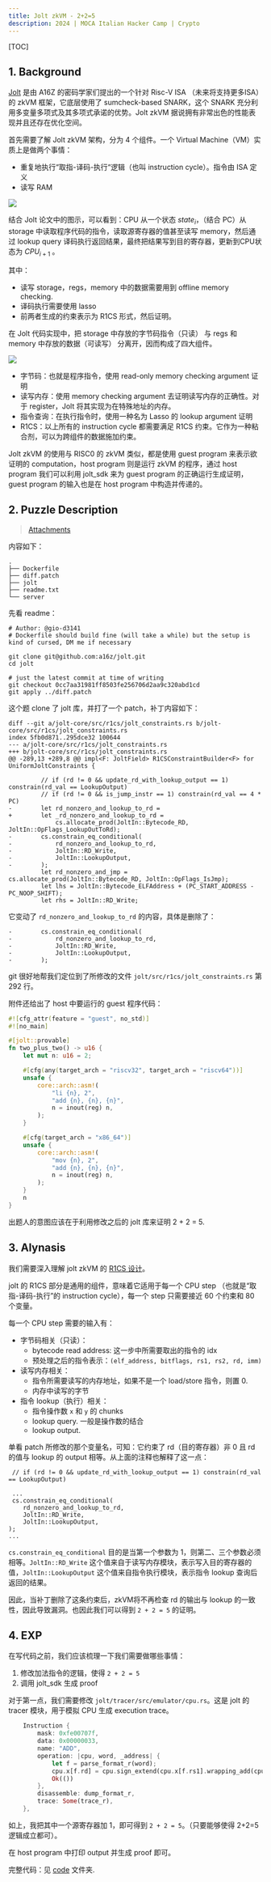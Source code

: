 ```yaml
---
title: Jolt zkVM - 2+2=5
description: 2024 | MOCA Italian Hacker Camp | Crypto
---
```


[TOC]

## 1. Background

[Jolt](https://jolt.a16zcrypto.com/intro.html) 是由 A16Z 的密码学家们提出的一个针对 Risc-V ISA （未来将支持更多ISA）的 zkVM 框架，它底层使用了 sumcheck-based SNARK，这个 SNARK 充分利用多变量多项式及其多项式承诺的优势。Jolt zkVM 据说拥有非常出色的性能表现并且还存在优化空间。

首先需要了解 Jolt zkVM 架构，分为 4 个组件。一个 Virtual Machine（VM）实质上是做两个事情：
- 重复地执行“取指-译码-执行“逻辑（也叫 instruction cycle）。指令由 ISA 定义
- 读写 RAM
 
![](./imgs/jolt.png)

结合 Jolt 论文中的图示，可以看到：CPU 从一个状态 $state_i$，（结合 PC）从storage 中读取程序代码的指令，读取源寄存器的值甚至读写 memory，然后通过 lookup query 译码执行返回结果，最终把结果写到目的寄存器，更新到CPU状态为 $CPU_{i+1}$ 。

其中：
- 读写 storage，regs，memory 中的数据需要用到 offline memory checking.
- 译码执行需要使用 lasso
- 前两者生成的约束表示为 R1CS 形式，然后证明。

在 Jolt 代码实现中，把 storage 中存放的字节码指令（只读） 与 regs 和 memory 中存放的数据（可读写） 分离开，因而构成了四大组件。

![](./imgs/instruction-cycle.png)

- 字节码：也就是程序指令，使用 read-only memory checking argument 证明
- 读写内存：使用 memory checking argument 去证明读写内存的正确性。对于 register，Jolt 将其实现为在特殊地址的内存。
- 指令查询：在执行指令时，使用一种名为 Lasso 的 lookup argument 证明
- R1CS：以上所有的 instruction cycle 都需要满足 R1CS 约束。它作为一种粘合剂，可以为跨组件的数据施加约束。

Jolt zkVM 的使用与 RISC0 的 zkVM 类似，都是使用 guest program 来表示欲证明的 computation，host program 则是运行 zkVM 的程序，通过 host program 我们可以利用 jolt_sdk 来为 guest program 的正确运行生成证明，guest program 的输入也是在 host program 中构造并传递的。

## 2. Puzzle Description

> [Attachments](https://github.com/fibonhack/MOCA-2024-finals-challs/raw/refs/heads/main/crypto/two_plus_two/two_plus_two.zip)

内容如下：

```
.
├── Dockerfile
├── diff.patch
├── jolt
├── readme.txt
└── server
```

先看 readme：

```
# Author: @gio-d3141
# Dockerfile should build fine (will take a while) but the setup is kind of cursed, DM me if necessary

git clone git@github.com:a16z/jolt.git
cd jolt

# just the latest commit at time of writing
git checkout 0cc7aa31981ff8503fe256706d2aa9c320abd1cd
git apply ../diff.patch
```

这个题 clone 了 jolt 库，并打了一个 patch，补丁内容如下：

```
diff --git a/jolt-core/src/r1cs/jolt_constraints.rs b/jolt-core/src/r1cs/jolt_constraints.rs
index 5fb0d871..295dce32 100644
--- a/jolt-core/src/r1cs/jolt_constraints.rs
+++ b/jolt-core/src/r1cs/jolt_constraints.rs
@@ -289,13 +289,8 @@ impl<F: JoltField> R1CSConstraintBuilder<F> for UniformJoltConstraints {
 
         // if (rd != 0 && update_rd_with_lookup_output == 1) constrain(rd_val == LookupOutput)
         // if (rd != 0 && is_jump_instr == 1) constrain(rd_val == 4 * PC)
-        let rd_nonzero_and_lookup_to_rd =
+        let _rd_nonzero_and_lookup_to_rd =
             cs.allocate_prod(JoltIn::Bytecode_RD, JoltIn::OpFlags_LookupOutToRd);
-        cs.constrain_eq_conditional(
-            rd_nonzero_and_lookup_to_rd,
-            JoltIn::RD_Write,
-            JoltIn::LookupOutput,
-        );
         let rd_nonzero_and_jmp = cs.allocate_prod(JoltIn::Bytecode_RD, JoltIn::OpFlags_IsJmp);
         let lhs = JoltIn::Bytecode_ELFAddress + (PC_START_ADDRESS - PC_NOOP_SHIFT);
         let rhs = JoltIn::RD_Write;
```

它变动了 `rd_nonzero_and_lookup_to_rd` 的内容，具体是删除了：

```
-        cs.constrain_eq_conditional(
-            rd_nonzero_and_lookup_to_rd,
-            JoltIn::RD_Write,
-            JoltIn::LookupOutput,
-        );
```

git 很好地帮我们定位到了所修改的文件 `jolt/src/r1cs/jolt_constraints.rs` 第 292 行。

附件还给出了 host 中要运行的 guest 程序代码：

```rust
#![cfg_attr(feature = "guest", no_std)]
#![no_main]

#[jolt::provable]
fn two_plus_two() -> u16 {
    let mut n: u16 = 2;

    #[cfg(any(target_arch = "riscv32", target_arch = "riscv64"))]
    unsafe {
        core::arch::asm!(
            "li {n}, 2",
            "add {n}, {n}, {n}",
            n = inout(reg) n,
        );
    }

    #[cfg(target_arch = "x86_64")]
    unsafe {
        core::arch::asm!(
            "mov {n}, 2",
            "add {n}, {n}, {n}",
            n = inout(reg) n,
        );
    }
    n
}
```

出题人的意图应该在于利用修改之后的 jolt 库来证明 2 + 2 = 5.

## 3. Alynasis

我们需要深入理解 jolt zkVM 的 [R1CS 设计](https://jolt.a16zcrypto.com/how/r1cs_constraints.html)。

jolt 的 R1CS 部分是通用的组件，意味着它适用于每一个 CPU step （也就是“取指-译码-执行”的 instruction cycle），每一个 step 只需要接近 60 个约束和 80 个变量。

每一个 CPU step 需要的输入有：

- 字节码相关（只读）：
  - bytecode read address: 这一步中所需要取出的指令的 idx
  - 预处理之后的指令表示：`(elf_address, bitflags, rs1, rs2, rd, imm)`
- 读写内存相关：
  - 指令所需要读写的内存地址，如果不是一个 load/store 指令，则置 0.
  - 内存中读写的字节
- 指令 lookup（执行）相关：
  - 指令操作数 `x` 和 `y` 的 chunks
  - lookup query. 一般是操作数的结合
  - lookup output.

单看 patch 所修改的那个变量名，可知：它约束了 rd（目的寄存器）非 0 且 rd 的值与 lookup 的 output 相等。从上面的注释也解释了这一点：

```
 // if (rd != 0 && update_rd_with_lookup_output == 1) constrain(rd_val == LookupOutput)

 ...
 cs.constrain_eq_conditional(
    rd_nonzero_and_lookup_to_rd,
    JoltIn::RD_Write,
    JoltIn::LookupOutput,
);
...
```

`cs.constrain_eq_conditional` 目的是当第一个参数为 1，则第二、三个参数必须相等。`JoltIn::RD_Write` 这个值来自于读写内存模块，表示写入目的寄存器的值，`JoltIn::LookupOutput` 这个值来自指令执行模块，表示指令 lookup 查询后返回的结果。

因此，当补丁删除了这条约束后，zkVM将不再检查 rd 的输出与 lookup 的一致性，因此导致漏洞。也因此我们可以得到 `2 + 2 = 5` 的证明。

## 4. EXP

在写代码之前，我们应该梳理一下我们需要做哪些事情：

1. 修改加法指令的逻辑，使得 `2 + 2 = 5`
2. 调用 jolt_sdk 生成 proof

对于第一点，我们需要修改 `jolt/tracer/src/emulator/cpu.rs`。这是 jolt 的 tracer 模块，用于模拟 CPU 生成 execution trace。

```rust
    Instruction {
        mask: 0xfe00707f,
        data: 0x00000033,
        name: "ADD",
        operation: |cpu, word, _address| {
            let f = parse_format_r(word);
            cpu.x[f.rd] = cpu.sign_extend(cpu.x[f.rs1].wrapping_add(cpu.x[f.rs2] + 1));
            Ok(())
        },
        disassemble: dump_format_r,
        trace: Some(trace_r),
    },
```

如上，我把其中一个源寄存器加 1，即可得到 `2 + 2 = 5`。（只要能够使得 2+2=5 逻辑成立都可）。

在 host program 中打印 output 并生成 proof 即可。

完整代码：见 [code](https://github.com/Xor0v0/ZK-Puzzle-Writeups/tree/main/docs/crypto/2+2=5/code) 文件夹.

